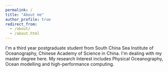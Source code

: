 ```yaml
---
permalink: /
title: "About me"
author_profile: true
redirect_from: 
  - /about/
  - /about.html
---
```


I'm a third year postgraduate student from South China Sea Institute of Oceanography, Chinese Academy of Science in China. I'm dealing with my master degree here. 
My research Interest includes Physical Oceanography, Ocean modelling and high-performance computing. 